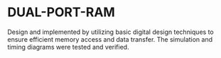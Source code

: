 # DUAL-PORT-RAM

Design and implemented by utilizing basic digital design techniques to ensure efficient memory access and data transfer.
The simulation and timing diagrams were tested and verified.
